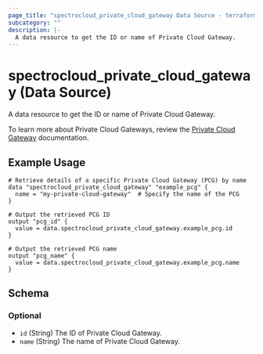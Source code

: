 ```yaml
---
page_title: "spectrocloud_private_cloud_gateway Data Source - terraform-provider-spectrocloud"
subcategory: ""
description: |-
  A data resource to get the ID or name of Private Cloud Gateway.
---
```


# spectrocloud_private_cloud_gateway (Data Source)

  A data resource to get the ID or name of Private Cloud Gateway.

To learn more about Private Cloud Gateways, review the [Private Cloud Gateway](https://docs.spectrocloud.com/clusters/pcg/) documentation.

## Example Usage


```hcl
# Retrieve details of a specific Private Cloud Gateway (PCG) by name
data "spectrocloud_private_cloud_gateway" "example_pcg" {
  name = "my-private-cloud-gateway"  # Specify the name of the PCG
}

# Output the retrieved PCG ID
output "pcg_id" {
  value = data.spectrocloud_private_cloud_gateway.example_pcg.id
}

# Output the retrieved PCG name
output "pcg_name" {
  value = data.spectrocloud_private_cloud_gateway.example_pcg.name
}

```

<!-- schema generated by tfplugindocs -->
## Schema

### Optional

- `id` (String) The ID of Private Cloud Gateway.
- `name` (String) The name of Private Cloud Gateway.